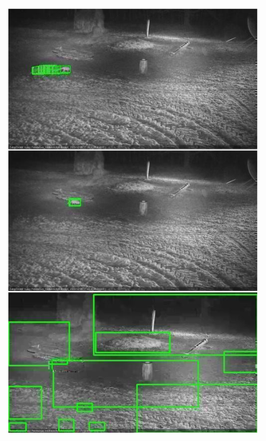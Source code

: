 ![20201201-173201-174205](in2/20201201/20201201-173201-174205_0_.jpg)
![20201201-174212-175215](in2/20201201/20201201-174212-175215_0_.jpg)
![20201201-175221-180225](in2/20201201/20201201-175221-180225_0_.jpg)
